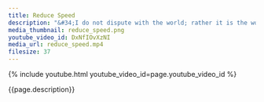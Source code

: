 ```yaml
---
title: Reduce Speed
description: "&#34;I do not dispute with the world; rather it is the world that disputes with me.&#34; -- Buddha"
media_thumbnail: reduce_speed.png
youtube_video_id: DxNfIOvXzNI
media_url: reduce_speed.mp4
filesize: 37
---
```


{% include youtube.html youtube_video_id=page.youtube_video_id %}

<div class="buddha_quote">{{page.description}}</div>
